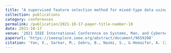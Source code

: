 ```yaml
---
title: "A supervised feature selection method for mixed-type data using density-based feature clustering"
collection: publications
category: conferences
permalink: /publication/2021-10-17-paper-title-number-18
date: 2021-10-17
venue: '2021 IEEE International Conference on Systems, Man, and Cybernetics (SMC)'
paperurl: 'https://ieeexplore.ieee.org/abstract/document/9659208'
citation: 'Yan, X., Sarkar, M., Gebru, B., Nazmi, S., & Homaifar, A. (2021, October). A supervised feature selection method for mixed-type data using density-based feature clustering. In 2021 IEEE International conference on systems, man, and cybernetics (SMC) (pp. 1900-1905). IEEE.'
---
```

